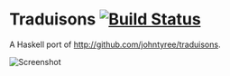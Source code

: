 Traduisons [![Build Status](https://travis-ci.org/johntyree/traduisons-hs.svg?branch=master)](https://travis-ci.org/johntyree/traduisons-hs)
===

A Haskell port of http://github.com/johntyree/traduisons.

![Screenshot](http://i.imgur.com/gy8YLjL.png)
